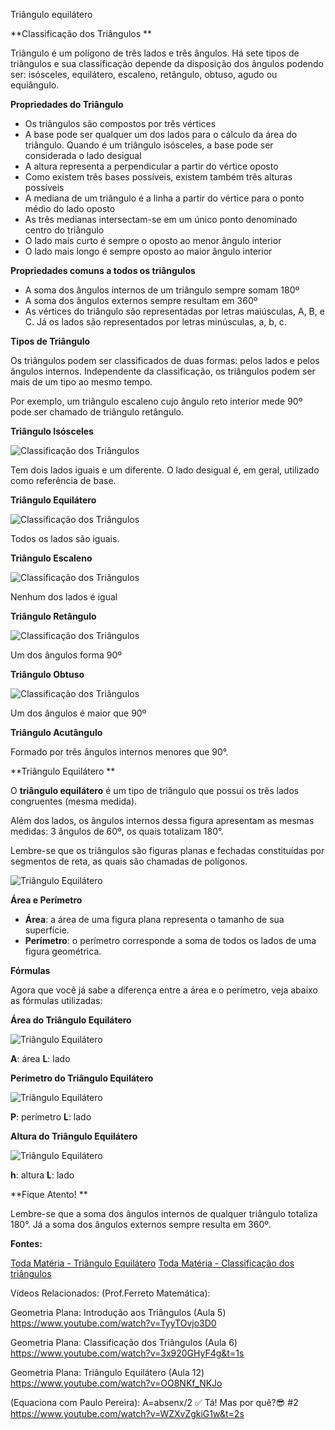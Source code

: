 Triângulo equilátero

**Classificação dos Triângulos
**

Triângulo é um polígono de três lados e três ângulos. Há sete tipos de triângulos e sua classificação depende da disposição dos ângulos podendo ser: isósceles, equilátero, escaleno, retângulo, obtuso, agudo ou equiângulo.

**Propriedades do Triângulo**

- Os triângulos são compostos por três vértices
- A base pode ser qualquer um dos lados para o cálculo da área do triângulo. Quando é um triângulo isósceles, a base pode ser considerada o lado desigual
- A altura representa a perpendicular a partir do vértice oposto
- Como existem três bases possíveis, existem também três alturas possíveis
- A mediana de um triângulo é a linha a partir do vértice para o ponto médio do lado oposto
- As três medianas intersectam-se em um único ponto denominado centro do triângulo
- O lado mais curto é sempre o oposto ao menor ângulo interior
- O lado mais longo é sempre oposto ao maior ângulo interior

**Propriedades comuns a todos os triângulos**

- A soma dos ângulos internos de um triângulo sempre somam 180º
- A soma dos ângulos externos sempre resultam em 360º
- As vértices do triângulo são representadas por letras maiúsculas, A, B, e C. Já os lados são representados por letras minúsculas, a, b, c.

**Tipos de Triângulo**

Os triângulos podem ser classificados de duas formas: pelos lados e pelos ângulos internos. Independente da classificação, os triângulos podem ser mais de um tipo ao mesmo tempo.

Por exemplo, um triângulo escaleno cujo ângulo reto interior mede 90º pode ser chamado de triângulo retângulo.

**Triângulo Isósceles**

![Classificação dos Triângulos](https://static.planejativo.com/uploads/novas/f4eae70796b354511d56d91cb480781f.jpg)

Tem dois lados iguais e um diferente. O lado desigual é, em geral, utilizado como referência de base.

**Triângulo Equilátero**

![Classificação dos Triângulos](https://static.planejativo.com/uploads/novas/21b2f296fd258f6e251dbcc66149d01e.jpg)

Todos os lados são iguais.

**Triângulo Escaleno**

![Classificação dos Triângulos](https://static.planejativo.com/uploads/novas/068128dc702ea8aeca8cd3ea5ffec673.jpg)

Nenhum dos lados é igual

**Triângulo Retângulo**

![Classificação dos Triângulos](https://static.planejativo.com/uploads/novas/ee1dd94befb419e4a2c6c24a4645def5.jpg)

Um dos ângulos forma 90º

**Triângulo Obtuso**

![Classificação dos Triângulos](https://static.planejativo.com/uploads/novas/dda06f802737601f9f71a927c329e5a2.jpg)

Um dos ângulos é maior que 90º

**Triângulo Acutângulo**

Formado por três ângulos internos menores que 90°.

**Triângulo Equilátero
**

O **triângulo equilátero** é um tipo de triângulo que possui os três lados congruentes (mesma medida).

Além dos lados, os ângulos internos dessa figura apresentam as mesmas medidas: 3 ângulos de 60º, os quais totalizam 180°.

Lembre-se que os triângulos são figuras planas e fechadas constituídas por segmentos de reta, as quais são chamadas de polígonos.

![Triângulo Equilátero](https://static.planejativo.com/uploads/novas/8865f339fd537e15e514a1d0d6e9e335.jpg)

**Área e Perímetro**

- **Área**: a área de uma figura plana representa o tamanho de sua superfície.
- **Perímetro**: o perímetro corresponde a soma de todos os lados de uma figura geométrica.

**Fórmulas**

Agora que você já sabe a diferença entre a área e o perímetro, veja abaixo as fórmulas utilizadas:

**Área do Triângulo Equilátero**

![Triângulo Equilátero](https://static.planejativo.com/uploads/novas/632e0ffe0c4b0d29f352d9e42bd6b9da.jpg)

**A**: área
**L**: lado

**Perímetro do Triângulo Equilátero**

![Triângulo Equilátero](https://static.planejativo.com/uploads/novas/4e2f7dc84a86e5152d36a5d40d1ada4a.jpg)

**P**: perímetro
**L**: lado

**Altura do Triângulo Equilátero**

![Triângulo Equilátero](https://static.planejativo.com/uploads/novas/5a6c330bda39ff45131fc2232935ebc6.jpg)

**h**: altura
**L**: lado

**Fique Atento!
**

Lembre-se que a soma dos ângulos internos de qualquer triângulo totaliza 180°. Já a soma dos ângulos externos sempre resulta em 360º.

**Fontes:**

[Toda Matéria - Triângulo Equilátero](https://www.todamateria.com.br/triangulo-equilatero/)
[Toda Matéria - Classificação dos triângulos](https://www.todamateria.com.br/classificacao-dos-triangulos/)

Vídeos Relacionados:
(Prof.Ferreto Matemática):

Geometria Plana: Introdução aos Triângulos (Aula 5)
https://www.youtube.com/watch?v=TyyTOvjo3D0

Geometria Plana: Classificação dos Triângulos (Aula 6)
https://www.youtube.com/watch?v=3x920GHyF4g&t=1s

Geometria Plana: Triângulo Equilátero (Aula 12)
https://www.youtube.com/watch?v=OO8NKf_NKJo


(Equaciona com Paulo Pereira):
A=absenx/2 ✅ Tá! Mas por quê?😎 #2
https://www.youtube.com/watch?v=WZXvZgkiG1w&t=2s